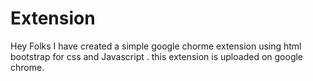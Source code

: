 # Extension
Hey Folks I have  created a simple google chorme extension  using html bootstrap  for css and Javascript . 
this extension  is uploaded on google chrome.
